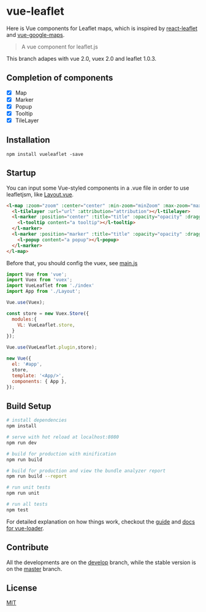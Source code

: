 # vue-leaflet
Here is Vue components for Leaflet maps, which is inspired by [react-leaflet](https://github.com/PaulLeCam/react-leaflet) and [vue-google-maps](https://github.com/GuillaumeLeclerc/vue-google-maps).

> A vue component for leaflet.js

This branch adapes with vue 2.0, vuex 2.0 and leaflet 1.0.3.

## Completion of components

-   [x] Map
-   [x] Marker
-   [x] Popup
-   [x] Tooltip
-   [x] TileLayer

## Installation

```
npm install vueleaflet -save
```

## Startup

You can input some Vue-styled components in a .vue file in order to use leafletjsm, like [Layout.vue](src/Layout.vue).

```html
<l-map :zoom="zoom" :center="center" :min-zoom="minZoom" :max-zoom="maxZoom">
  <l-tilelayer :url="url" :attribution="attribution"></l-tilelayer>
  <l-marker :position="center" :title="title" :opacity="opacity" :draggable="draggable">
    <l-tooltip content="a tooltip"></l-tooltip>
  </l-marker>
  <l-marker :position="marker" :title="title" :opacity="opacity" :draggable="false">
    <l-popup content="a popup"></l-popup>
  </l-marker>
</l-map>
```

Before that, you should config the vuex, see [main.js](src/main.js)

```js
import Vue from 'vue';
import Vuex from 'vuex';
import VueLeaflet from './index'
import App from './Layout';

Vue.use(Vuex);

const store = new Vuex.Store({
  modules:{
    VL: VueLeaflet.store,
  }
});

Vue.use(VueLeaflet.plugin,store);

new Vue({
  el: '#app',
  store,
  template: '<App/>',
  components: { App },
});
```

## Build Setup

``` bash
# install dependencies
npm install

# serve with hot reload at localhost:8080
npm run dev

# build for production with minification
npm run build

# build for production and view the bundle analyzer report
npm run build --report

# run unit tests
npm run unit

# run all tests
npm test
```

For detailed explanation on how things work, checkout the [guide](http://vuejs-templates.github.io/webpack/) and [docs for vue-loader](http://vuejs.github.io/vue-loader).

## Contribute

All the developments are on the [develop](https://github.com/brandonxiang/vue-leaflet/tree/develop) branch, while the stable version is on the [master](https://github.com/brandonxiang/vue-leaflet/tree/master) branch.

## License

[MIT](LICENSE)
